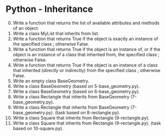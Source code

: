 # Python - Inheritance

0. Write a function that returns the list of available attributes and methods of an object.
1. Write a class MyList that inherits from list.
2. Write a function that returns True if the object is exactly an instance of the specified class ; otherwise False.
3. Write a function that returns True if the object is an instance of, or if the object is an instance of a class that inherited from, the specified class ; otherwise False.
4. Write a function that returns True if the object is an instance of a class that inherited (directly or indirectly) from the specified class ; otherwise False.
5. Write an empty class BaseGeometry.
6. Write a class BaseGeometry (based on 5-base_geometry.py).
7. Write a class BaseGeometry (based on 6-base_geometry.py).
8. Write a class Rectangle that inherits from BaseGeometry (7-base_geometry.py).
9. Write a class Rectangle that inherits from BaseGeometry (7-base_geometry.py). (task based on 8-rectangle.py).
10. Write a class Square that inherits from Rectangle (9-rectangle.py).
11. Write a class Square that inherits from Rectangle (9-rectangle.py). (task based on 10-square.py).
